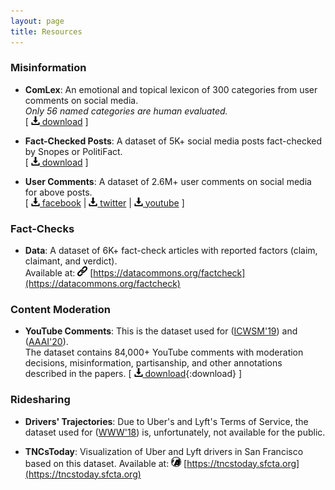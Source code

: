 ```yaml
---
layout: page
title: Resources
---
```

### Misinformation

* **ComLex**: An emotional and topical lexicon of 300 categories from user comments on social media.  
*Only 56 named categories are human evaluated.*  
\[ [<img src="../images/icons/download.svg" width="14"> download](ComLex.csv) \]

* **Fact-Checked Posts**: A dataset of 5K+ social media posts fact-checked by Snopes or PolitiFact.  
\[ [<img src="../images/icons/download.svg" width="14"> download](factchecks.csv) \]

* **User Comments**: A dataset of 2.6M+ user comments on social media for above posts.  
\[ [<img src="../images/icons/download.svg" width="14"> facebook](comments/facebook.bz2) | [<img src="../images/icons/download.svg" width="14"> twitter](comments/twitter.bz2) | [<img src="../images/icons/download.svg" width="14"> youtube](comments/youtube.bz2) \]

### Fact-Checks

* **Data**: A dataset of 6K+ fact-check articles with reported factors (claim, claimant, and verdict).  
Available at: <img src="../images/icons/link.svg" width="16"> [https://datacommons.org/factcheck](https://datacommons.org/factcheck)

### Content Moderation

* **YouTube Comments**: This is the dataset used for  ([ICWSM'19](publications/icwsm19_paper.pdf)) and ([AAAI'20](publications/aaai20_paper.pdf)).  
The dataset contains 84,000+ YouTube comments with moderation decisions, misinformation, partisanship, and other annotations described in the papers.
\[ [<img src="../images/icons/download.svg" width="14"> download](https://github.com/printfoo/moderation-icwsm2019-aaai2020/raw/master/public_data/youtube_comments.csv){:download} \]

### Ridesharing

* **Drivers' Trajectories**: Due to Uber's and Lyft's Terms of Service, the dataset used for ([WWW'18](publications/www18_paper.pdf)) is, unfortunately, not available for the public.

* **TNCsToday**: Visualization of Uber and Lyft drivers in San Francisco based on this dataset.
Available at: <img src="../images/logos/sfcta.jpg" width="16"> [https://tncstoday.sfcta.org](https://tncstoday.sfcta.org)
